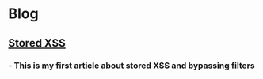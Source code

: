 # Blog

## [Stored XSS](https://google.com)
###  - This is my first article about stored XSS and bypassing filters
